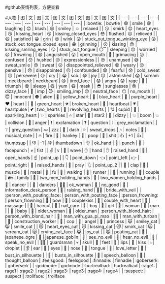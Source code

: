 #github表情列表，方便查看


#人物
| 图 | 文 | 图 | 文 | 图 | 文 | 图 | 文 | 图 | 文 | 图 | 文 |
| --- | --- | --- | --- | --- | --- | --- | --- | --- | --- | --- | --- |
| :bowtie: | bowtie | :smile: | smile | :laughing: | laughing | :blush: | blush | :smiley: | smiley | :relaxed: | relaxed  |
| :smirk: | smirk | :heart_eyes: | heart_eyes | :kissing_heart: | kissing_heart | :kissing_closed_eyes: | kissing_closed_eyes | :flushed: | flushed | :relieved: | relieved  |
| :satisfied: | satisfied | :grin: | grin | :wink: | wink | :stuck_out_tongue_winking_eye: | stuck_out_tongue_winking_eye | :stuck_out_tongue_closed_eyes: | stuck_out_tongue_closed_eyes | :grinning: | grinning  |
| :kissing: | kissing | :kissing_smiling_eyes: | kissing_smiling_eyes | :stuck_out_tongue: | stuck_out_tongue | :sleeping: | sleeping | :worried: | worried | :frowning: | frowning  |
| :anguished: | anguished | :open_mouth: | open_mouth | :grimacing: | grimacing | :confused: | confused | :hushed: | hushed | :expressionless: | expressionless  |
| :unamused: | unamused | :sweat_smile: | sweat_smile | :sweat: | sweat | :disappointed_relieved: | disappointed_relieved | :weary: | weary | :pensive: | pensive  |
| :disappointed: | disappointed | :confounded: | confounded | :fearful: | fearful | :cold_sweat: | cold_sweat | :persevere: | persevere | :cry: | cry  |
| :sob: | sob | :joy: | joy | :astonished: | astonished | :scream: | scream | :neckbeard: | neckbeard | :tired_face: | tired_face  |
| :angry: | angry | :rage: | rage | :triumph: | triumph | :sleepy: | sleepy | :yum: | yum | :mask: | mask  |
| :sunglasses: | sunglasses | :dizzy_face: | dizzy_face | :imp: | imp | :smiling_imp: | smiling_imp | :neutral_face: | neutral_face | :no_mouth: | no_mouth  |
| :innocent: | innocent | :alien: | alien | :yellow_heart: | yellow_heart | :blue_heart: | blue_heart | :purple_heart: | purple_heart | :heart: | heart  |
| :green_heart: | green_heart | :broken_heart: | broken_heart | :heartbeat: | heartbeat | :heartpulse: | heartpulse | :two_hearts: | two_hearts | :revolving_hearts: | revolving_hearts  |
| :cupid: | cupid | :sparkling_heart: | sparkling_heart | :sparkles: | sparkles | :star: | star | :star2: | star2 | :dizzy: | dizzy  |
| :boom: | boom | :collision: | collision | :anger: | anger | :exclamation: | exclamation | :question: | question | :grey_exclamation: | grey_exclamation  |
| :grey_question: | grey_question | :zzz: | zzz | :dash: | dash | :sweat_drops: | sweat_drops | :notes: | notes | :musical_note: | musical_note  |
| :fire: | fire | :hankey: | hankey | :poop: | poop | :shit: | shit | :+1: | +1 | :thumbsup: | thumbsup  |
| :-1: | -1 | :thumbsdown: | thumbsdown | :ok_hand: | ok_hand | :punch: | punch | :facepunch: | facepunch | :fist: | fist  |
| :v: | v | :wave: | wave | :hand: | hand | :raised_hand: | raised_hand | :open_hands: | open_hands | :point_up: | point_up  |
| :point_down: | point_down | :point_left: | point_left | :point_right: | point_right | :raised_hands: | raised_hands | :pray: | pray | :point_up_2: | point_up_2  |
| :clap: | clap | :muscle: | muscle | :metal: | metal | :fu: | fu | :walking: | walking | :runner: | runner  |
| :running: | running | :couple: | couple | :family: | family | :two_men_holding_hands: | two_men_holding_hands | :two_women_holding_hands: | two_women_holding_hands | :dancer: | dancer  |
| :dancers: | dancers | :ok_woman: | ok_woman | :no_good: | no_good | :information_desk_person: | information_desk_person | :raising_hand: | raising_hand | :bride_with_veil: | bride_with_veil  |
| :person_with_pouting_face: | person_with_pouting_face | :person_frowning: | person_frowning | :bow: | bow | :couplekiss: | couplekiss | :couple_with_heart: | couple_with_heart | :massage: | massage  |
| :haircut: | haircut | :nail_care: | nail_care | :boy: | boy | :girl: | girl | :woman: | woman | :man: | man  |
| :baby: | baby | :older_woman: | older_woman | :older_man: | older_man | :person_with_blond_hair: | person_with_blond_hair | :man_with_gua_pi_mao: | man_with_gua_pi_mao | :man_with_turban: | man_with_turban  |
| :construction_worker: | construction_worker | :cop: | cop | :angel: | angel | :princess: | princess | :smiley_cat: | smiley_cat | :smile_cat: | smile_cat  |
| :heart_eyes_cat: | heart_eyes_cat | :kissing_cat: | kissing_cat | :smirk_cat: | smirk_cat | :scream_cat: | scream_cat | :crying_cat_face: | crying_cat_face | :joy_cat: | joy_cat  |
| :pouting_cat: | pouting_cat | :japanese_ogre: | japanese_ogre | :japanese_goblin: | japanese_goblin | :see_no_evil: | see_no_evil | :hear_no_evil: | hear_no_evil | :speak_no_evil: | speak_no_evil  |
| :guardsman: | guardsman | :skull: | skull | :feet: | feet | :lips: | lips | :kiss: | kiss | :droplet: | droplet  |
| :ear: | ear | :eyes: | eyes | :nose: | nose | :tongue: | tongue | :love_letter: | love_letter | :bust_in_silhouette: | bust_in_silhouette  |
| :busts_in_silhouette: | busts_in_silhouette | :speech_balloon: | speech_balloon | :thought_balloon: | thought_balloon | :feelsgood: | feelsgood | :finnadie: | finnadie | :goberserk: | goberserk  |
| :godmode: | godmode | :hurtrealbad: | hurtrealbad | :rage1: | rage1 | :rage2: | rage2 | :rage3: | rage3 | :rage4: | rage4  |
| :suspect: | suspect | :trollface: | trollface 
